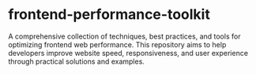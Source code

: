 # frontend-performance-toolkit
A comprehensive collection of techniques, best practices, and tools for optimizing frontend web performance. This repository aims to help developers improve website speed, responsiveness, and user experience through practical solutions and examples.
